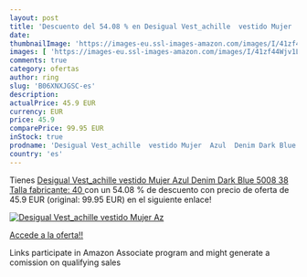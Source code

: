 ```yaml
---
layout: post
title: 'Descuento del 54.08 % en Desigual Vest_achille  vestido Mujer  Az'
date: 
thumbnailImage: 'https://images-eu.ssl-images-amazon.com/images/I/41zf44Wjv1L._SL200_.jpg'
images: [ 'https://images-eu.ssl-images-amazon.com/images/I/41zf44Wjv1L._SL200_.jpg' ]
comments: true
category: ofertas
author: ring
slug: 'B06XNXJGSC-es'
description:
actualPrice: 45.9 EUR
currency: EUR
price: 45.9
comparePrice: 99.95 EUR
inStock: true
prodname: 'Desigual Vest_achille  vestido Mujer  Azul  Denim Dark Blue 5008   38  Talla fabricante: 40 '
country: 'es'
---
```


Tienes [Desigual Vest_achille  vestido Mujer  Azul  Denim Dark Blue 5008   38  Talla fabricante: 40 ](https://www.amazon.es/dp/B06XNXJGSC/?tag=tolees-21) con un 54.08 % de descuento con precio de oferta de 45.9 EUR (original: 99.95 EUR) en el siguiente enlace!

[![Desigual Vest_achille  vestido Mujer  Az](https://images-eu.ssl-images-amazon.com/images/I/41zf44Wjv1L._SL200_.jpg)](https://www.amazon.es/dp/B06XNXJGSC/?tag=tolees-21)

[Accede a la oferta!!](https://www.amazon.es/dp/B06XNXJGSC/?tag=tolees-21)

Links participate in Amazon Associate program and might generate a comission on qualifying sales



